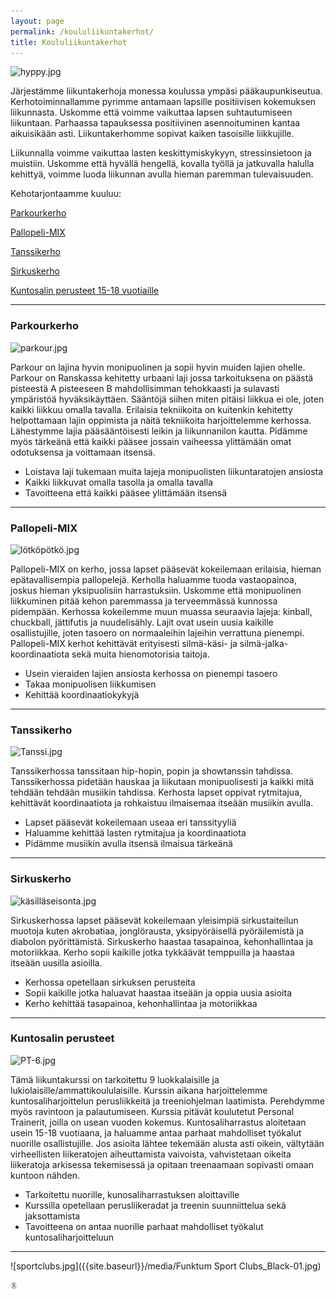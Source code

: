 ```yaml
---
layout: page
permalink: /koululiikuntakerhot/
title: Koululiikuntakerhot
---
```


![hyppy.jpg]({{site.baseurl}}/media/LapsetJump2.jpg)

Järjestämme liikuntakerhoja monessa koulussa ympäsi pääkaupunkiseutua. Kerhotoiminnallamme pyrimme antamaan lapsille 
positiivisen kokemuksen liikunnasta. Uskomme että voimme vaikuttaa lapsen suhtautumiseen liikuntaan. Parhaassa tapauksessa
positiivinen asennoituminen kantaa aikuisikään asti. Liikuntakerhomme sopivat kaiken tasoisille liikkujille. 

Liikunnalla voimme vaikuttaa lasten keskittymiskykyyn, stressinsietoon ja muistiin. Uskomme että hyvällä hengellä, kovalla työllä ja jatkuvalla halulla kehittyä, voimme luoda liikunnan avulla hieman paremman tulevaisuuden. 

Kehotarjontaamme kuuluu:

[Parkourkerho](#parkourkerho)

[Pallopeli-MIX](#pallopeli-mix)

[Tanssikerho](#tanssikerho)

[Sirkuskerho](#sirkuskerho)

[Kuntosalin perusteet 15-18 vuotiaille](#kuntosalin-perusteet)


---

### Parkourkerho

![parkour.jpg]({{site.baseurl}}/media/LapsetParkour.jpg)

Parkour on lajina hyvin monipuolinen ja sopii hyvin muiden lajien ohelle. Parkour on Ranskassa kehitetty urbaani laji jossa tarkoituksena on päästä pisteestä A pisteeseen B mahdollisimman tehokkaasti ja sulavasti ympäristöä hyväksikäyttäen. Sääntöjä siihen miten pitäisi liikkua ei ole, joten kaikki liikkuu omalla tavalla. Erilaisia tekniikoita on kuitenkin kehitetty helpottamaan lajin oppimista ja näitä tekniikoita harjoittelemme kerhossa. Lähestymme lajia pääsääntöisesti leikin ja liikunnanilon kautta. Pidämme myös tärkeänä että kaikki pääsee jossain vaiheessa ylittämään omat odotuksensa ja voittamaan itsensä. 

- Loistava laji tukemaan muita lajeja monipuolisten liikuntaratojen ansiosta
- Kaikki liikkuvat omalla tasolla ja omalla tavalla
- Tavoitteena että kaikki pääsee ylittämään itsensä

---

### Pallopeli-MIX 

![lötköpötkö.jpg]({{site.baseurl}}/media/LapsetLötköpötkö3.jpg)

Pallopeli-MIX on kerho, jossa lapset pääsevät kokeilemaan erilaisia, hieman epätavallisempia pallopelejä. Kerholla haluamme tuoda vastaopainoa, joskus hieman yksipuolisiin harrastuksiin. Uskomme että monipuolinen liikkuminen pitää kehon paremmassa ja terveemmässä kunnossa pidempään. Kerhossa kokeilemme muun muassa seuraavia lajeja: kinball, chuckball, jättifutis ja nuudelisähly. Lajit ovat usein uusia kaikille osallistujille, joten tasoero on normaaleihin lajeihin verrattuna pienempi. Pallopeli-MIX kerhot kehittävät erityisesti silmä-käsi- ja silmä-jalka-koordinaatiota sekä muita hienomotorisia taitoja.  

- Usein vieraiden lajien ansiosta kerhossa on pienempi tasoero
- Takaa monipuolisen liikkumisen
- Kehittää koordinaatiokykyjä 

---

### Tanssikerho

![Tanssi.jpg]({{site.baseurl}}/media/LapsetLapsetJump1.jpg)

Tanssikerhossa tanssitaan hip-hopin, popin ja showtanssin tahdissa. Tanssikerhossa pidetään hauskaa ja liikutaan monipuolisesti ja kaikki mitä tehdään tehdään musiikin tahdissa. Kerhosta lapset oppivat rytmitajua, kehittävät koordinaatiota ja rohkaistuu ilmaisemaa itseään musiikin avulla. 

- Lapset pääsevät kokeilemaan useaa eri tanssityyliä
- Haluamme kehittää lasten rytmitajua ja koordinaatiota
- Pidämme musiikin avulla itsensä ilmaisua tärkeänä

---

### Sirkuskerho

![käsilläseisonta.jpg]({{site.baseurl}}/media/LapsetJumpDark2.jpg)

Sirkuskerhossa lapset pääsevät kokeilemaan yleisimpiä sirkustaiteilun muotoja kuten akrobatiaa, jonglörausta, yksipyöräisellä pyöräilemistä ja diabolon pyörittämistä. Sirkuskerho haastaa tasapainoa, kehonhallintaa ja motoriikkaa. Kerho sopii kaikille jotka tykkäävät temppuilla ja haastaa itseään uusilla asioilla. 

- Kerhossa opetellaan sirkuksen perusteita
- Sopii kaikille jotka haluavat haastaa itseään ja oppia uusia asioita
- Kerho kehittää tasapainoa, kehonhallintaa ja motoriikkaa


---

### Kuntosalin perusteet 

![PT-6.jpg]({{site.baseurl}}/media/pt-6.jpg)

Tämä liikuntakurssi on tarkoitettu 9 luokkalaisille ja lukiolaisille/ammattikoululaisille. Kurssin aikana harjoittelemme kuntosaliharjoittelun perusliikkeitä ja treeniohjelman laatimista. Perehdymme myös ravintoon ja palautumiseen. Kurssia pitävät koulutetut Personal Trainerit, joilla on usean vuoden kokemus. Kuntosaliharrastus aloitetaan usein 15-18 vuotiaana, ja haluamme antaa parhaat mahdolliset työkalut nuorille osallistujille. Jos asioita lähtee tekemään alusta asti oikein, vältytään virheellisten liikeratojen aiheuttamista vaivoista, vahvistetaan oikeita liikeratoja arkisessa tekemisessä ja opitaan treenaamaan sopivasti omaan kuntoon nähden. 

- Tarkoitettu nuorille, kunosaliharrastuksen aloittaville
- Kurssilla opetellaan perusliikeradat ja treenin suunniittelua sekä jaksottamista
- Tavoitteena on antaa nuorille parhaat mahdolliset työkalut kuntosaliharjoitteluun

---

![sportclubs.jpg]({{site.baseurl}}/media/Funktum Sport Clubs_Black-01.jpg)


<img src="/media/Funktum Sport Clubs_Black-01.jpg" height="10">

